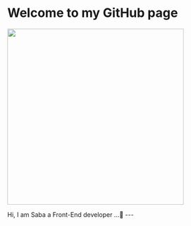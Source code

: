 # Welcome to my GitHub page



<p align="left">
  <img width="400" src="https://img.freepik.com/free-vector/colorful-illustration-female-programmer-working_23-2148277397.jpg">
</p>
Hi, I am Saba a Front-End developer ...👾
---


